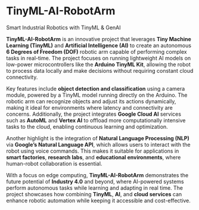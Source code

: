 # TinyML-AI-RobotArm
Smart Industrial Robotics with TinyML &amp; GenAI

**TinyML-AI-RobotArm** is an innovative project that leverages **Tiny Machine Learning (TinyML)** and **Artificial Intelligence (AI)** to create an autonomous **6 Degrees of Freedom (DOF)** robotic arm capable of performing complex tasks in real-time. The project focuses on running lightweight AI models on low-power microcontrollers like the **Arduino TinyML Kit**, allowing the robot to process data locally and make decisions without requiring constant cloud connectivity.

Key features include **object detection and classification** using a camera module, powered by a TinyML model running directly on the Arduino. The robotic arm can recognize objects and adjust its actions dynamically, making it ideal for environments where latency and connectivity are concerns. Additionally, the project integrates **Google Cloud AI** services such as **AutoML** and **Vertex AI** to offload more computationally intensive tasks to the cloud, enabling continuous learning and optimization.

Another highlight is the integration of **Natural Language Processing (NLP)** via **Google’s Natural Language API**, which allows users to interact with the robot using voice commands. This makes it suitable for applications in **smart factories**, **research labs**, and **educational environments**, where human-robot collaboration is essential.

With a focus on edge computing, **TinyML-AI-RobotArm** demonstrates the future potential of **Industry 4.0** and beyond, where AI-powered systems perform autonomous tasks while learning and adapting in real time. The project showcases how combining **TinyML**, **AI**, and **cloud services** can enhance robotic automation while keeping it accessible and cost-effective.
